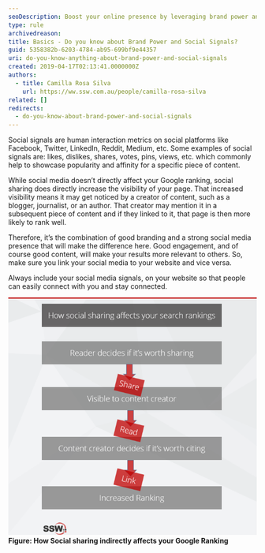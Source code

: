 ```yaml
---
seoDescription: Boost your online presence by leveraging brand power and social signals, increasing website visibility and driving organic rankings through strategic social media engagement and linking.
type: rule
archivedreason:
title: Basics - Do you know about Brand Power and Social Signals?
guid: 5358382b-6203-4784-ab95-699bf9e44357
uri: do-you-know-anything-about-brand-power-and-social-signals
created: 2019-04-17T02:13:41.0000000Z
authors:
  - title: Camilla Rosa Silva
    url: https://ww.ssw.com.au/people/camilla-rosa-silva
related: []
redirects:
  - do-you-know-about-brand-power-and-social-signals
---
```


Social signals are human interaction metrics on social platforms like Facebook, Twitter, LinkedIn, Reddit, Medium, etc. Some examples of social signals are: likes, dislikes, shares, votes, pins, views, etc. which commonly help to showcase popularity and affinity for a specific piece of content.

While social media doesn’t directly affect your Google ranking, social sharing does directly increase the visibility of your page. That increased visibility means it may get noticed by a creator of content, such as a blogger, journalist, or an author. That creator may mention it in a subsequent piece of content and if they linked to it, that page is then more likely to rank well.

Therefore, it’s the combination of good branding and a strong social media presence that will make the difference here. Good engagement, and of course good content, will make your results more relevant to others. So, make sure you link your social media to your website and vice versa.

Always include your social media signals, on your website so that people can easily connect with you and stay connected.

<!--endintro-->

![](sharing.png) **Figure: How Social sharing indirectly affects your Google Ranking**
